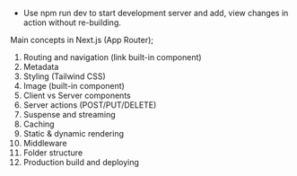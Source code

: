 - Use npm run dev to start development server and add, view changes in action without re-building.

Main concepts in Next.js (App Router);

1. Routing and navigation (link built-in component)
2. Metadata
3. Styling (Tailwind CSS)
4. Image (built-in component)
5. Client vs Server components
6. Server actions (POST/PUT/DELETE)
7. Suspense and streaming
8. Caching
9. Static & dynamic rendering
10. Middleware
11. Folder structure
12. Production build and deploying
